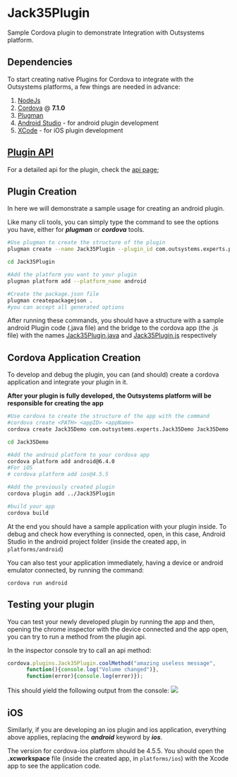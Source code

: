 # Jack35Plugin 
Sample Cordova plugin to demonstrate Integration with Outsystems platform.

## Dependencies
To start creating native Plugins for Cordova to integrate with the Outsystems platforms, a few things are needed in advance:
1. [NodeJs](https://nodejs.org/en/)
1. [Cordova](https://cordova.apache.org/#getstarted) @ **7.1.0**
1. [Plugman](https://cordova.apache.org/docs/en/latest/plugin_ref/plugman.html)
1. [Android Studio](https://developer.android.com/studio/) - for android plugin development
1. [XCode](https://developer.apple.com/xcode/) - for iOS plugin development

## [Plugin API](API.md)
For a detailed api for the plugin, check the [api page](API.md);

## Plugin Creation
In here we will demonstrate a sample usage for creating an android plugin.
  
Like many cli tools, you can simply type the command to see the options you have, either for **_plugman_** or _**cordova**_ tools.
```bash
#Use plugman to create the structure of the plugin
plugman create --name Jack35Plugin --plugin_id com.outsystems.experts.plugins.jack35 --plugin_version 0.0.1

cd Jack35Plugin

#Add the platform you want to your plugin
plugman platform add --platform_name android

#Create the package.json file
plugman createpackagejson .
#you can accept all generated options
```
After running these commands, you should have a structure with a sample android Plugin code (.java file) and the bridge to the cordova app (the .js file) with the names [Jack35Plugin.java](src/android/Jack35Plugin.java) and [Jack35Plugin.js](www/Jack35Plugin.js) respectively

## Cordova Application Creation

To develop and debug the plugin, you can (and should) create a cordova application and integrate your plugin in it.

**After your plugin is fully developed, the Outsystems platform will be responsible for creating the app**

```bash
#Use cordova to create the structure of the app with the command
#cordova create <PATH> <appID> <appName>
cordova create Jack35Demo com.outsystems.experts.Jack35Demo Jack35Demo

cd Jack35Demo

#Add the android platform to your cordova app
cordova platform add android@6.4.0
#For iOS
# cordova platform add ios@4.5.5

#Add the previously created plugin
cordova plugin add ../Jack35Plugin

#build your app
cordova build
```

At the end you should have a sample application with your plugin inside.
To debug and check how everything is connected, open, in this case, Android Studio in the android project folder (inside the created app, in ```platforms/android```)

You can also test your application immediately, having a device or android emulator connected, by running the command:

```cordova run android ```

## Testing your plugin
You can test your newly developed plugin by running the app and then, opening the chrome inspector with the device connected and the app open, you can try to run a method from the plugin api.

In the inspector console try to call an api method: 
```javascript
cordova.plugins.Jack35Plugin.coolMethod("amazing useless message",
      function(){console.log("Volume changed")},
      function(error){console.log(error)});
```
This should yield the following output from the console:
<img src="coolMethodOutput.jpg"/>

## iOS

Similarly, if you are developing an ios plugin and ios application, everything above applies, replacing the **_android_** keyword by _**ios**_.
 
 The version for cordova-ios platform should be 4.5.5. You should open the **.xcworkspace** file (inside the created app, in ```platforms/ios```) with the Xcode app to see the application code.


